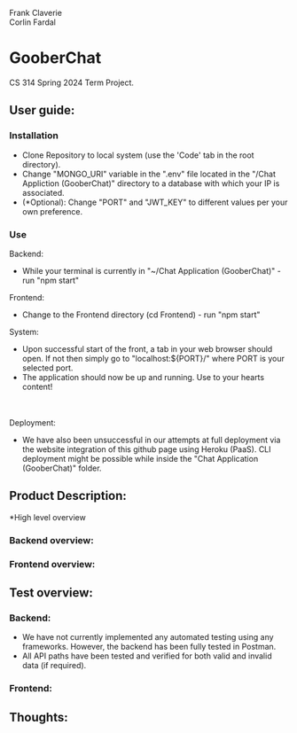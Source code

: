 Frank Claverie</br>
Corlin Fardal

# GooberChat
CS 314 Spring 2024 Term Project.
## User guide:



### Installation
* Clone Repository to local system (use the 'Code' tab in the root directory). 
* Change "MONGO_URI" variable in the ".env" file located in the "/Chat Appliction (GooberChat)" directory to a database with which your IP is associated.
* (*Optional): Change "PORT" and "JWT_KEY" to different values per your own preference.



### Use
Backend:
* While your terminal is currently in "~/Chat Application (GooberChat)" - run "npm start"

Frontend:
* Change to the Frontend directory (cd Frontend) - run "npm start"
  
System:
* Upon successful start of the front, a tab in your web browser should open. If not then simply go to "localhost:${PORT}/" where PORT is your selected port.
* The application should now be up and running. Use to your hearts content!

<br><br>Deployment:
* We have also been unsuccessful in our attempts at full deployment via the website integration of this github page using Heroku (PaaS). CLI deployment might be possible while inside the "Chat Application (GooberChat)" folder. 


  
## Product Description:
*High level overview

### Backend overview:

### Frontend overview:



## Test overview:
### Backend:
* We have not currently implemented any automated testing using any frameworks. However, the backend has been fully tested in Postman.
* All API paths have been tested and verified for both valid and invalid data (if required).

### Frontend:



## Thoughts:
